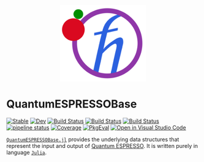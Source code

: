 <div align="center">
  <img src="./docs/src/assets/logo.png" height="200"><br>
</div>

# QuantumESPRESSOBase

[![Stable](https://img.shields.io/badge/docs-stable-blue.svg)](https://MineralsCloud.github.io/QuantumESPRESSOBase.jl/stable)
[![Dev](https://img.shields.io/badge/docs-dev-blue.svg)](https://MineralsCloud.github.io/QuantumESPRESSOBase.jl/dev)
[![Build Status](https://github.com/MineralsCloud/QuantumESPRESSOBase.jl/workflows/CI/badge.svg)](https://github.com/MineralsCloud/QuantumESPRESSOBase.jl/actions)
[![Build Status](https://ci.appveyor.com/api/projects/status/github/MineralsCloud/QuantumESPRESSOBase.jl?svg=true)](https://ci.appveyor.com/project/singularitti/QuantumESPRESSOBase-jl)
[![Build Status](https://api.cirrus-ci.com/github/MineralsCloud/QuantumESPRESSOBase.jl.svg)](https://cirrus-ci.com/github/MineralsCloud/QuantumESPRESSOBase.jl)
[![pipeline status](https://gitlab.com/singularitti/QuantumESPRESSOBase.jl/badges/master/pipeline.svg)](https://gitlab.com/singularitti/QuantumESPRESSOBase.jl/-/pipelines)
[![Coverage](https://codecov.io/gh/MineralsCloud/QuantumESPRESSOBase.jl/branch/master/graph/badge.svg)](https://codecov.io/gh/MineralsCloud/QuantumESPRESSOBase.jl)
[![PkgEval](https://JuliaCI.github.io/NanosoldierReports/pkgeval_badges/Q/QuantumESPRESSOBase.svg)](https://JuliaCI.github.io/NanosoldierReports/pkgeval_badges/report.html)
[![Open in Visual Studio Code](https://open.vscode.dev/badges/open-in-vscode.svg)](https://open.vscode.dev/organization/repository)

[`QuantumESPRESSOBase.jl`](https://github.com/MineralsCloud/QuantumESPRESSOBase.jl)
provides the underlying data structures that represent the input and output of
[Quantum ESPRESSO](https://www.quantum-espresso.org/). It is written purely in
language [`Julia`](https://julialang.org/).
